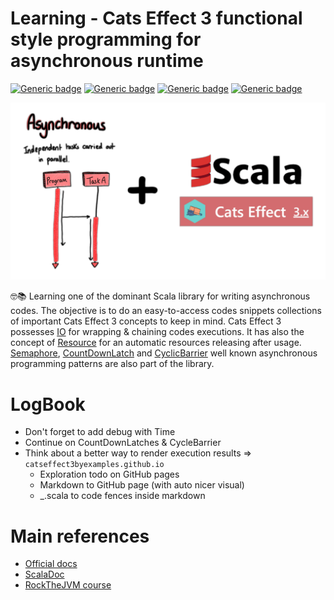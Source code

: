 # Learning - Cats Effect 3 functional style programming for asynchronous runtime

[![Generic badge](https://img.shields.io/badge/Scala-2.12.16-darkred.svg?style=plastic)](https://www.scala-lang.org/)
[![Generic badge](https://img.shields.io/badge/CatsEffect3-3.3.14-red.svg?style=plastic)](https://typelevel.org/cats-effect/)
[![Generic badge](https://img.shields.io/badge/SBT-1.6.2-blue.svg?style=plastic)](https://www.scala-sbt.org/)
[![Generic badge](https://img.shields.io/badge/OpenJDK-11-white.svg?style=plastic)](https://adoptium.net/)

![img.png](docs/front-img.jpg)

🤓📚 Learning one of the dominant Scala library for writing asynchronous codes.
The objective is to do an easy-to-access codes snippets collections of important Cats Effect 3 concepts to keep in mind.
Cats Effect 3 possesses [IO](https://typelevel.org/cats-effect/api/3.x/cats/effect/IO.html)
for wrapping & chaining codes executions.
It has also the concept of [Resource](https://typelevel.org/cats-effect/api/3.x/cats/effect/kernel/Resource.html)
for an automatic resources releasing after usage.
[Semaphore](https://typelevel.org/cats-effect/api/3.x/cats/effect/std/Semaphore.html),
[CountDownLatch](https://typelevel.org/cats-effect/api/3.x/cats/effect/std/CountDownLatch.html) and
[CyclicBarrier](https://typelevel.org/cats-effect/api/3.x/cats/effect/std/CyclicBarrier.html) well known asynchronous
programming patterns are also part of the library.


# LogBook

- Don't forget to add debug with Time
- Continue on CountDownLatches & CycleBarrier
- Think about a better way to render execution results => `catseffect3byexamples.github.io`
  - Exploration todo on GitHub pages
  - Markdown to GitHub page (with auto nicer visual)
  - _.scala to code fences inside markdown


# Main references

- [Official docs](https://typelevel.org/cats-effect/docs/getting-started)
- [ScalaDoc](https://typelevel.org/cats-effect/api/3.x/index.html)
- [RockTheJVM course](https://rockthejvm.com/p/cats-effect)